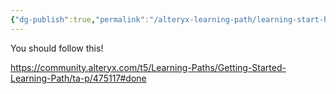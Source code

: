 ```yaml
---
{"dg-publish":true,"permalink":"/alteryx-learning-path/learning-start-here/","noteIcon":"","created":"2024-04-25T16:49:10.095+08:00","updated":"2024-04-25T16:49:31.247+08:00"}
---
```



You should follow this!

https://community.alteryx.com/t5/Learning-Paths/Getting-Started-Learning-Path/ta-p/475117#done